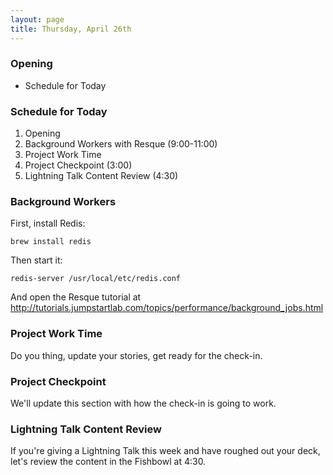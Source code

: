 ```yaml
---
layout: page
title: Thursday, April 26th
---
```


### Opening

* Schedule for Today

### Schedule for Today

1. Opening
2. Background Workers with Resque (9:00-11:00)
3. Project Work Time
4. Project Checkpoint (3:00)
5. Lightning Talk Content Review (4:30)

### Background Workers

First, install Redis:

```
brew install redis
```

Then start it:

```
redis-server /usr/local/etc/redis.conf
```

And open the Resque tutorial at http://tutorials.jumpstartlab.com/topics/performance/background_jobs.html

### Project Work Time

Do you thing, update your stories, get ready for the check-in.

### Project Checkpoint

We'll update this section with how the check-in is going to work.

### Lightning Talk Content Review

If you're giving a Lightning Talk this week and have roughed out your deck, let's review the content in the Fishbowl at 4:30.